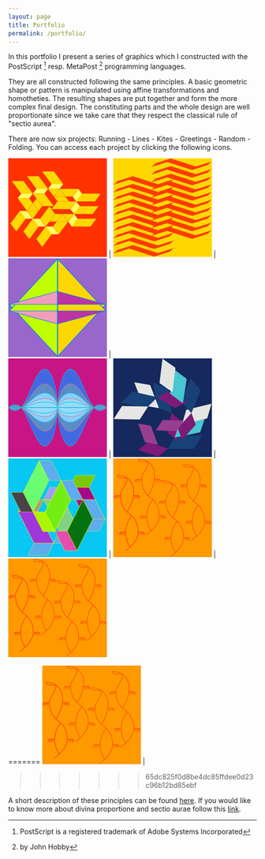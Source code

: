 ```yaml
---
layout: page
title: Portfolio
permalink: /portfolio/
---
```


In this portfolio I present a series of graphics which I constructed with the PostScript [^1] resp. MetaPost [^2] programming languages.

They are all constructed following the same principles. 
A basic geometric shape or pattern is manipulated using 
affine transformations and homotheties. The resulting shapes are put together and form 
the more complex final design. The constituting parts and the whole design  are well
proportionate since we take care that they respect the classical rule of "sectio aurea".  

There are now six projects: Running - Lines - Kites - Greetings - Random - Folding.
You can access each project by clicking the following icons.

[![Folding](/assets/img/experiment.jpg)](/portfolio/running) | [![Folding](/assets/img/lines1.jpg)](/portfolio/lines) | [![Folding](/assets/img/cK01.jpg)](/portfolio/kites) |  
[![Folding](/assets/img/greetings2.jpg)](/portfolio/greetings) | [![Folding](/assets/img/rand5.jpg)](/portfolio/random) | [![Folding](/assets/img/folding00.jpg)](/portfolio/folding) |
[![Folding](/assets/img/birds.jpg)](/portfolio/birds) | [![Folding](/assets/img/birds.jpg)](/portfolio/portraits)

=======
[![Folding](/assets/img/birds.jpg)](portfolio/portraits) |
>>>>>>> 65dc825f0d8be4dc85ffdee0d23c96b12bd85ebf

A short description of these principles can be found [here](/pdf/folding.pdf).
If you would like to know more about divina proportione and sectio aurae follow this [link](/pdf/divisioD.pdf).

[^1]: PostScript is a registered trademark of Adobe Systems Incorporated
[^2]: by John Hobby
